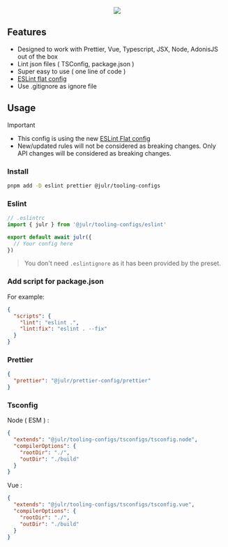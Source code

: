 <p align="center">
  <img src="https://user-images.githubusercontent.com/8337858/194765812-05e19fc8-3820-45c5-8d02-fd838d303200.png">
</p>

## Features

- Designed to work with Prettier, Vue, Typescript, JSX, Node, AdonisJS out of the box
- Lint json files ( TSConfig, package.json )
- Super easy to use ( one line of code )
- [ESLint flat config](https://eslint.org/docs/latest/use/configure/configuration-files-new)
- Use .gitignore as ignore file

## Usage

> [!IMPORTANT]
> - This config is using the new [ESLint Flat config](https://eslint.org/docs/latest/use/configure/configuration-files-new)
> - New/updated rules will not be considered as breaking changes. Only API changes will be considered as breaking changes.

### Install

```bash
pnpm add -D eslint prettier @julr/tooling-configs
```

### Eslint

```ts
// .eslintrc
import { julr } from '@julr/tooling-configs/eslint'

export default await julr({
  // Your config here
})
```

> You don't need `.eslintignore` as it has been provided by the preset.

### Add script for package.json

For example:

```json
{
  "scripts": {
    "lint": "eslint .",
    "lint:fix": "eslint . --fix"
  }
}
```

### Prettier

```json
{
  "prettier": "@julr/prettier-config/prettier"
}
```

### Tsconfig

Node ( ESM ) : 

```json
{
  "extends": "@julr/tooling-configs/tsconfigs/tsconfig.node",
  "compilerOptions": {
    "rootDir": "./",
    "outDir": "./build"
  }
}
```

Vue : 
```json
{
  "extends": "@julr/tooling-configs/tsconfigs/tsconfig.vue",
  "compilerOptions": {
    "rootDir": "./",
    "outDir": "./build"
  }
}
```

